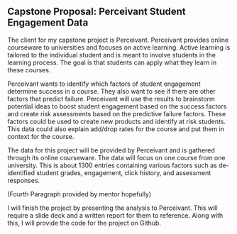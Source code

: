 ## **Capstone Proposal**: Perceivant Student Engagement Data

The client for my capstone project is Perceivant. Perceivant provides online courseware to universities and focuses on active learning. Active learning is tailored to the individual student and is meant to involve students in the learning process. The goal is that students can apply what they learn in these courses.

Perceivant wants to identify which factors of student engagement determine success in a course. They also want to see if there are other factors that predict failure. Perceivant will use the results to brainstorm potential ideas to boost student engagement based on the success factors and create risk assessments based on the predictive failure factors. These factors could be used to create new products and identify at risk students. This data could also explain add/drop rates for the course and put them in context for the course.

The data for this project will be provided by Perceivant and is gathered through its online courseware. The data will focus on one course from one university. This is about 1300 entries containing various factors such as de-identified student grades, engagement, click history, and assessment responses.

(Fourth Paragraph provided by mentor hopefully)

I will finish the project by presenting the analysis to Perceivant. This will require a slide deck and a written report for them to reference. Along with this, I will provide the code for the project on Github.

